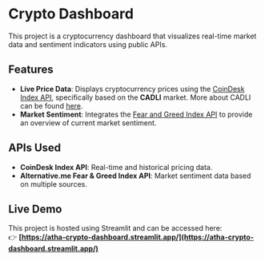 # Crypto Dashboard

This project is a cryptocurrency dashboard that visualizes real-time market data and sentiment indicators using public APIs.

## Features

- **Live Price Data**: Displays cryptocurrency prices using the [CoinDesk Index API](https://developers.coindesk.com/documentation/data-api/index_cc), specifically based on the **CADLI** market. More about CADLI can be found [here](https://indices.coindesk.com/cadli).
- **Market Sentiment**: Integrates the [Fear and Greed Index API](https://api.alternative.me/fng) to provide an overview of current market sentiment.

## APIs Used

- **CoinDesk Index API**: Real-time and historical pricing data.
- **Alternative.me Fear & Greed Index API**: Market sentiment data based on multiple sources.

## Live Demo

This project is hosted using Streamlit and can be accessed here:  
👉 **[https://atha-crypto-dashboard.streamlit.app/](https://atha-crypto-dashboard.streamlit.app/)**  
